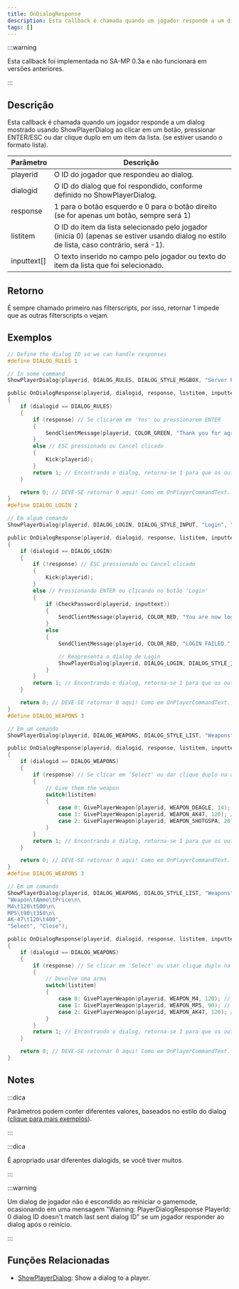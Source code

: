 ```yaml
---
title: OnDialogResponse
description: Esta callback é chamada quando um jogador responde a um dialog mostrado usando ShowPlayerDialog ao clicar em um botão, pressionar ENTER/ESC ou dar clique duplo em um item da lista. (se estiver usando o formato lista).
tags: []
---
```


:::warning

Esta callback foi implementada no SA-MP 0.3a e não funcionará em versões anteriores.

:::

## Descrição

Esta callback é chamada quando um jogador responde a um dialog mostrado usando ShowPlayerDialog ao clicar em um botão, pressionar ENTER/ESC ou dar clique duplo em um item da lista. (se estiver usando o formato lista).

| Parâmetro   | Descrição                                                                                                                                |
| ----------- | ---------------------------------------------------------------------------------------------------------------------------------------- |
| playerid    | O ID do jogador que respondeu ao dialog.                                                                                                 |
| dialogid    | O ID do dialog que foi respondido, conforme definido no ShowPlayerDialog.                                                                |
| response    | 1 para o botão esquerdo e 0 para o botão direito (se for apenas um botão, sempre será 1)                                                 |
| listitem    | O ID do item da lista selecionado pelo jogador (inicia 0) (apenas se estiver usando dialog no estilo de lista, caso contrário, será -1). |
| inputtext[] | O texto inserido no campo pelo jogador ou texto do item da lista que foi selecionado.                                                    |

## Retorno

É sempre chamado primeiro nas filterscripts, por isso, retornar 1 impede que as outras filterscripts o vejam.

## Exemplos

```c
// Define the dialog ID so we can handle responses
#define DIALOG_RULES 1

// In some command
ShowPlayerDialog(playerid, DIALOG_RULES, DIALOG_STYLE_MSGBOX, "Server Rules", "- No Cheating\n- No Spamming\n- Respect Admins\n\nDo you agree to these rules?", "Yes", "No");

public OnDialogResponse(playerid, dialogid, response, listitem, inputtext[])
{
    if (dialogid == DIALOG_RULES)
    {
        if (response) // Se clicarem em 'Yes' ou pressionarem ENTER
        {
            SendClientMessage(playerid, COLOR_GREEN, "Thank you for agreeing to the server rules!");
        }
        else // ESC pressionado ou Cancel clicado
        {
            Kick(playerid);
        }
        return 1; // Encontrando o dialog, retorna-se 1 para que os outros não sejam processados, Assim como OnPlayerCommandText.
    }

    return 0; // DEVE-SE retornar 0 aqui! Como em OnPlayerCommandText.
}
#define DIALOG_LOGIN 2

// Em algum comando
ShowPlayerDialog(playerid, DIALOG_LOGIN, DIALOG_STYLE_INPUT, "Login", "Please enter your password:", "Login", "Cancel");

public OnDialogResponse(playerid, dialogid, response, listitem, inputtext[])
{
    if (dialogid == DIALOG_LOGIN)
    {
        if (!response) // ESC pressionado ou Cancel clicado
        {
            Kick(playerid);
        }
        else // Pressionando ENTER ou clicando no botão 'Login'
        {
            if (CheckPassword(playerid, inputtext))
            {
                SendClientMessage(playerid, COLOR_RED, "You are now logged in!");
            }
            else
            {
                SendClientMessage(playerid, COLOR_RED, "LOGIN FAILED.");

                // Reapresenta o dialog de Login
                ShowPlayerDialog(playerid, DIALOG_LOGIN, DIALOG_STYLE_INPUT, "Login", "Please enter your password:", "Login", "Cancel");
            }
        }
        return 1; // Encontrando o dialog, retorna-se 1 para que os outros não sejam processados, Assim como OnPlayerCommandText.
    }

    return 0; // DEVE-SE retornar 0 aqui! Como em OnPlayerCommandText.
}
#define DIALOG_WEAPONS 3

// Em um comando
ShowPlayerDialog(playerid, DIALOG_WEAPONS, DIALOG_STYLE_LIST, "Weapons", "Desert Eagle\nAK-47\nCombat Shotgun", "Select", "Close");

public OnDialogResponse(playerid, dialogid, response, listitem, inputtext[])
{
    if (dialogid == DIALOG_WEAPONS)
    {
        if (response) // Se clicar em 'Select' ou dar clique duplo na arma
        {
            // Give them the weapon
            switch(listitem)
            {
                case 0: GivePlayerWeapon(playerid, WEAPON_DEAGLE, 14); // Entrega uma Deagle
                case 1: GivePlayerWeapon(playerid, WEAPON_AK47, 120); // Entra uma AK-47
                case 2: GivePlayerWeapon(playerid, WEAPON_SHOTGSPA, 28); // Entrega uma Combat Shotgun
            }
        }
        return 1; // Encontrando o dialog, retorna-se 1 para que os outros não sejam processados, Assim como OnPlayerCommandText.
    }

    return 0; // DEVE-SE retornar 0 aqui! Como em OnPlayerCommandText.
}
#define DIALOG_WEAPONS 3

// Em um comando
ShowPlayerDialog(playerid, DIALOG_WEAPONS, DIALOG_STYLE_LIST, "Weapons",
"Weapon\tAmmo\tPrice\n\
M4\t120\t500\n\
MP5\t90\t350\n\
AK-47\t120\t400",
"Select", "Close");

public OnDialogResponse(playerid, dialogid, response, listitem, inputtext[])
{
    if (dialogid == DIALOG_WEAPONS)
    {
        if (response) // Se clicar em 'Select' ou usar clique duplo na arma
        {
            // Devolve uma arma
            switch(listitem)
            {
                case 0: GivePlayerWeapon(playerid, WEAPON_M4, 120); // Entrega uma M4
                case 1: GivePlayerWeapon(playerid, WEAPON_MP5, 90); // Entrega uma MP5
                case 2: GivePlayerWeapon(playerid, WEAPON_AK47, 120); // Entrega uma AK-47
            }
        }
        return 1; // Encontrando o dialog, retorna-se 1 para que os outros não sejam processados, Assim como OnPlayerCommandText.
    }

    return 0; // DEVE-SE retornar 0 aqui! Como em OnPlayerCommandText.
}
```

## Notes

:::dica

Parâmetros podem conter diferentes valores, baseados no estilo do dialog ([clique para mais exemplos](../resources/dialogstyles.md)).

:::

:::dica

É apropriado usar diferentes dialogids, se você tiver muitos.

:::

:::warning

Um dialog de jogador não é escondido ao reiniciar o gamemode, ocasionando em uma mensagem "Warning: PlayerDialogResponse PlayerId: 0 dialog ID doesn't match last sent dialog ID" se um jogador responder ao dialog após o reinício.

:::

## Funções Relacionadas

- [ShowPlayerDialog](../functions/ShowPlayerDialog.md): Show a dialog to a player.
